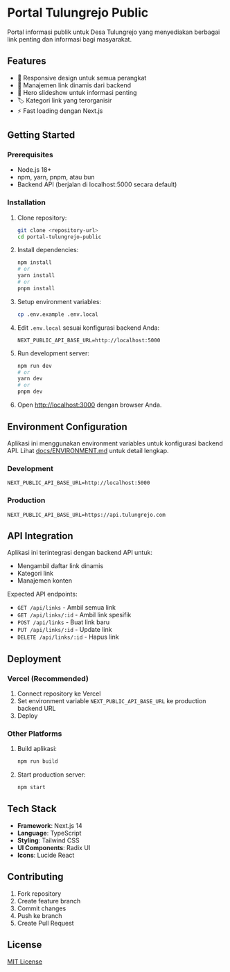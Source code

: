 # Portal Tulungrejo Public

Portal informasi publik untuk Desa Tulungrejo yang menyediakan berbagai link penting dan informasi bagi masyarakat.

## Features

- 📱 Responsive design untuk semua perangkat
- 🔗 Manajemen link dinamis dari backend
- 🎨 Hero slideshow untuk informasi penting
- 🏷️ Kategori link yang terorganisir
- ⚡ Fast loading dengan Next.js

## Getting Started

### Prerequisites

- Node.js 18+ 
- npm, yarn, pnpm, atau bun
- Backend API (berjalan di localhost:5000 secara default)

### Installation

1. Clone repository:
   ```bash
   git clone <repository-url>
   cd portal-tulungrejo-public
   ```

2. Install dependencies:
   ```bash
   npm install
   # or
   yarn install
   # or
   pnpm install
   ```

3. Setup environment variables:
   ```bash
   cp .env.example .env.local
   ```

4. Edit `.env.local` sesuai konfigurasi backend Anda:
   ```env
   NEXT_PUBLIC_API_BASE_URL=http://localhost:5000
   ```

5. Run development server:
   ```bash
   npm run dev
   # or
   yarn dev
   # or
   pnpm dev
   ```

6. Open [http://localhost:3000](http://localhost:3000) dengan browser Anda.

## Environment Configuration

Aplikasi ini menggunakan environment variables untuk konfigurasi backend API. Lihat [docs/ENVIRONMENT.md](./docs/ENVIRONMENT.md) untuk detail lengkap.

### Development
```env
NEXT_PUBLIC_API_BASE_URL=http://localhost:5000
```

### Production
```env
NEXT_PUBLIC_API_BASE_URL=https://api.tulungrejo.com
```

## API Integration

Aplikasi ini terintegrasi dengan backend API untuk:
- Mengambil daftar link dinamis
- Kategori link
- Manajemen konten

Expected API endpoints:
- `GET /api/links` - Ambil semua link
- `GET /api/links/:id` - Ambil link spesifik
- `POST /api/links` - Buat link baru
- `PUT /api/links/:id` - Update link
- `DELETE /api/links/:id` - Hapus link

## Deployment

### Vercel (Recommended)

1. Connect repository ke Vercel
2. Set environment variable `NEXT_PUBLIC_API_BASE_URL` ke production backend URL
3. Deploy

### Other Platforms

1. Build aplikasi:
   ```bash
   npm run build
   ```

2. Start production server:
   ```bash
   npm start
   ```

## Tech Stack

- **Framework**: Next.js 14
- **Language**: TypeScript
- **Styling**: Tailwind CSS
- **UI Components**: Radix UI
- **Icons**: Lucide React

## Contributing

1. Fork repository
2. Create feature branch
3. Commit changes
4. Push ke branch
5. Create Pull Request

## License

[MIT License](LICENSE)
